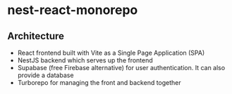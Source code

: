 # nest-react-monorepo

## Architecture

- React frontend built with Vite as a Single Page Application (SPA)
- NestJS backend which serves up the frontend
- Supabase (free Firebase alternative) for user authentication. It can also provide a database
- Turborepo for managing the front and backend together
